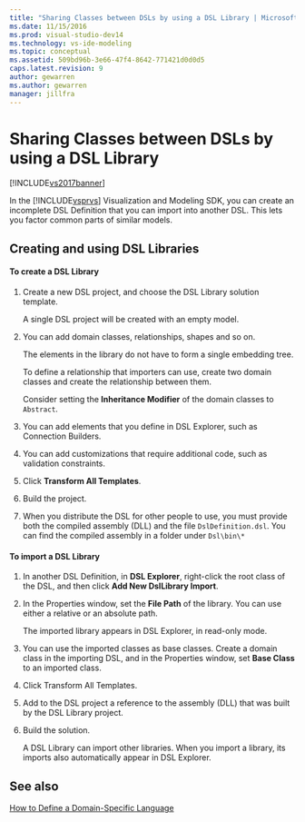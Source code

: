 ```yaml
---
title: "Sharing Classes between DSLs by using a DSL Library | Microsoft Docs"
ms.date: 11/15/2016
ms.prod: visual-studio-dev14
ms.technology: vs-ide-modeling
ms.topic: conceptual
ms.assetid: 509bd96b-3e66-47f4-8642-771421d0d0d5
caps.latest.revision: 9
author: gewarren
ms.author: gewarren
manager: jillfra
---
```

# Sharing Classes between DSLs by using a DSL Library
[!INCLUDE[vs2017banner](../includes/vs2017banner.md)]

In the [!INCLUDE[vsprvs](../includes/vsprvs-md.md)] Visualization and Modeling SDK, you can create an incomplete DSL Definition that you can import into another DSL. This lets you factor common parts of similar models.  
  
## Creating and using DSL Libraries  
  
#### To create a DSL Library  
  
1. Create a new DSL project, and choose the DSL Library solution template.  
  
     A single DSL project will be created with an empty model.  
  
2. You can add domain classes, relationships, shapes and so on.  
  
     The elements in the library do not have to form a single embedding tree.  
  
     To define a relationship that importers can use, create two domain classes and create the relationship between them.  
  
     Consider setting the **Inheritance Modifier** of the domain classes to `Abstract`.  
  
3. You can add elements that you define in DSL Explorer, such as Connection Builders.  
  
4. You can add customizations that require additional code, such as validation constraints.  
  
5. Click **Transform All Templates**.  
  
6. Build the project.  
  
7. When you distribute the DSL for other people to use, you must provide both the compiled assembly (DLL) and the file `DslDefinition.dsl`. You can find the compiled assembly in a folder under `Dsl\bin\*`  
  
#### To import a DSL Library  
  
1. In another DSL Definition, in **DSL Explorer**, right-click the root class of the DSL, and then click **Add New DslLibrary Import**.  
  
2. In the Properties window, set the **File Path** of the library. You can use either a relative or an absolute path.  
  
    The imported library appears in DSL Explorer, in read-only mode.  
  
3. You can use the imported classes as base classes. Create a domain class in the importing DSL, and in the Properties window, set **Base Class** to an imported class.  
  
4. Click Transform All Templates.  
  
5. Add to the DSL project a reference to the assembly (DLL) that was built by the DSL Library project.  
  
6. Build the solution.  
  
   A DSL Library can import other libraries. When you import a library, its imports also automatically appear in DSL Explorer.  
  
## See also  
 [How to Define a Domain-Specific Language](../modeling/how-to-define-a-domain-specific-language.md)
